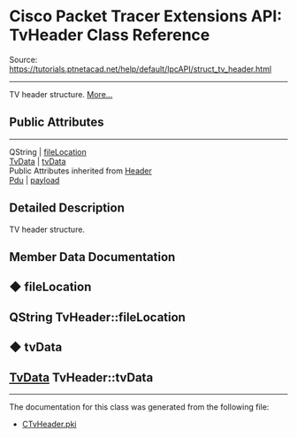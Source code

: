 # Cisco Packet Tracer Extensions API: TvHeader Class Reference

Source: https://tutorials.ptnetacad.net/help/default/IpcAPI/struct_tv_header.html

---

TV header structure. [More...](struct_tv_header.html#details)

##  Public Attributes  
  
---  
QString | [fileLocation](struct_tv_header.html#af3f1c4d1f43d6426c96701f24190caba)  
[TvData](struct_tv_data.html) | [tvData](struct_tv_header.html#afdaaca083b824d2f294c010705230453)  
Public Attributes inherited from [Header](struct_header.html)  
[Pdu](struct_pdu.html) | [payload](struct_header.html#a07ee8693faef1e16c65765b5bcdc366d)  
  
## Detailed Description

TV header structure. 

## Member Data Documentation

## ◆ fileLocation

QString TvHeader::fileLocation  
---  
  
## ◆ tvData

[TvData](struct_tv_data.html) TvHeader::tvData  
---  
  
* * *

The documentation for this class was generated from the following file:

  * [CTvHeader.pki](_c_tv_header_8pki.html)



